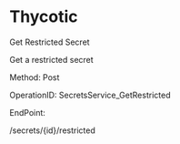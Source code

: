 #     Thycotic


Get Restricted Secret

Get a restricted secret

Method: Post

OperationID: SecretsService_GetRestricted

EndPoint:

/secrets/{id}/restricted
